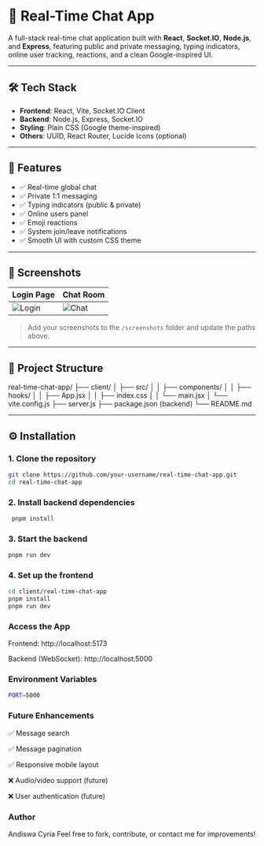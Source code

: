 # 📡 Real-Time Chat App

A full-stack real-time chat application built with **React**, **Socket.IO**, **Node.js**, and **Express**, featuring public and private messaging, typing indicators, online user tracking, reactions, and a clean Google-inspired UI.

---

## 🛠️ Tech Stack

- **Frontend**: React, Vite, Socket.IO Client  
- **Backend**: Node.js, Express, Socket.IO  
- **Styling**: Plain CSS (Google theme-inspired)  
- **Others**: UUID, React Router, Lucide Icons (optional)

---

## 🚀 Features

- ✅ Real-time global chat  
- ✅ Private 1:1 messaging  
- ✅ Typing indicators (public & private)  
- ✅ Online users panel  
- ✅ Emoji reactions  
- ✅ System join/leave notifications  
- ✅ Smooth UI with custom CSS theme  

---

## 📸 Screenshots

| Login Page | Chat Room |
|------------|-----------|
| ![Login](./screenshots/login.png) | ![Chat](./screenshots/chatroom.png) |

> Add your screenshots to the `/screenshots` folder and update the paths above.

---

## 📁 Project Structure

real-time-chat-app/
├── client/
│ ├── src/
│ │ ├── components/
│ │ ├── hooks/
│ │ ├── App.jsx
│ │ ├── index.css
│ │ └── main.jsx
│ └── vite.config.js
├── server.js
├── package.json (backend)
└── README.md


---

## ⚙️ Installation

### 1. Clone the repository

```bash
git clone https://github.com/your-username/real-time-chat-app.git
cd real-time-chat-app
```

### 2. Install backend dependencies 
```bash
 pnpm install
```

### 3. Start the backend 

```bash
pnpm run dev
```

### 4. Set up the frontend
```bash
cd client/real-time-chat-app
pnpm install
pnpm run dev
```

### Access the App 
Frontend: http://localhost:5173

Backend (WebSocket): http://localhost:5000

### Environment Variables 
```bash env
PORT=5000
```

### Future Enhancements 

✅ Message search

✅ Message pagination

✅ Responsive mobile layout

❌ Audio/video support (future)

❌ User authentication (future)

### Author 

Andiswa Cyria
Feel free to fork, contribute, or contact me for improvements!



